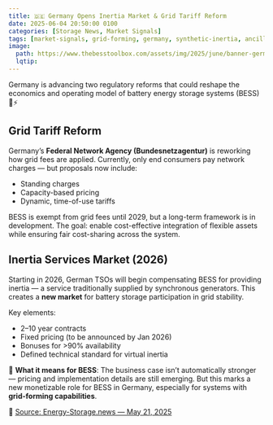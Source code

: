 ```yaml
---
title: 🇩🇪 Germany Opens Inertia Market & Grid Tariff Reform
date: 2025-06-04 20:50:00 0100
categories: [Storage News, Market Signals]
tags: [market-signals, grid-forming, germany, synthetic-inertia, ancillary-services]
image: 
  path: https://www.thebesstoolbox.com/assets/img/2025/june/banner-german-intertia-market.png
  lqtip:
---
```


Germany is advancing two regulatory reforms that could reshape the economics and operating model of battery energy storage systems (BESS) 🔋⚡

## Grid Tariff Reform  
Germany’s **Federal Network Agency (Bundesnetzagentur)** is reworking how grid fees are applied. Currently, only end consumers pay network charges — but proposals now include:

- Standing charges  
- Capacity-based pricing  
- Dynamic, time-of-use tariffs  

BESS is exempt from grid fees until 2029, but a long-term framework is in development. The goal: enable cost-effective integration of flexible assets while ensuring fair cost-sharing across the system.

## Inertia Services Market (2026)  
Starting in 2026, German TSOs will begin compensating BESS for providing inertia — a service traditionally supplied by synchronous generators. This creates a **new market** for battery storage participation in grid stability.

Key elements:
- 2–10 year contracts  
- Fixed pricing (to be announced by Jan 2026)  
- Bonuses for >90% availability  
- Defined technical standard for virtual inertia  

🧠 **What it means for BESS**: The business case isn’t automatically stronger — pricing and implementation details are still emerging. But this marks a new monetizable role for BESS in Germany, especially for systems with **grid-forming capabilities**.

📖 [Source: Energy-Storage.news — May 21, 2025](https://www.energy-storage.news/germany-opening-up-inertia-services-for-bess-discussing-grid-fee-reforms/)
